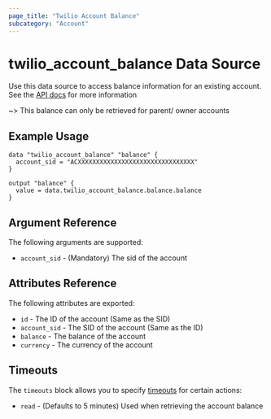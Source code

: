 ```yaml
---
page_title: "Twilio Account Balance"
subcategory: "Account"
---
```


# twilio_account_balance Data Source

Use this data source to access balance information for an existing account. See the [API docs](https://www.twilio.com/docs/iam/api/account) for more information

~> This balance can only be retrieved for parent/ owner accounts

## Example Usage

```hcl
data "twilio_account_balance" "balance" {
  account_sid = "ACXXXXXXXXXXXXXXXXXXXXXXXXXXXXXXXX"
}

output "balance" {
  value = data.twilio_account_balance.balance.balance
}
```

## Argument Reference

The following arguments are supported:

- `account_sid` - (Mandatory) The sid of the account

## Attributes Reference

The following attributes are exported:

- `id` - The ID of the account (Same as the SID)
- `account_sid` - The SID of the account (Same as the ID)
- `balance` - The balance of the account
- `currency` - The currency of the account

## Timeouts

The `timeouts` block allows you to specify [timeouts](https://www.terraform.io/docs/configuration/resources.html#timeouts) for certain actions:

- `read` - (Defaults to 5 minutes) Used when retrieving the account balance
